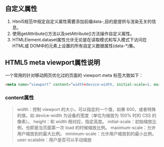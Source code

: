 ## 自定义属性
1. Html5规范中规定自定义属性需要添加前缀data-,目的是提供与渲染无关的信息。
2. 使用getAttribute()方法以及setAttribute()方法操作自定义属性。
3. HTMLElement.dataset属性允许无论是在读取模式和写入模式下访问在 HTML或 DOM中的元素上设置的所有自定义数据属性(data-*)集。

##  HTML5 meta viewport属性说明

一个常用的针对移动网页优化过的页面的 viewport meta 标签大致如下：

```html
<meta name=”viewport” content=”width=device-width, initial-scale=1, maximum-scale=1″>
```
### content属性
>width：控制 viewport 的大小，可以指定的一个值，如果 600，或者特殊的值，如 device-width 为设备的宽度（单位为缩放为 100% 时的 CSS 的像素）。
>height：和 width 相对应，指定高度。
>initial-scale：初始缩放比例，也即是当页面第一次 load 的时候缩放比例。
>maximum-scale：允许用户缩放到的最大比例。
>minimum-scale：允许用户缩放到的最小比例。
>user-scalable：用户是否可以手动缩放